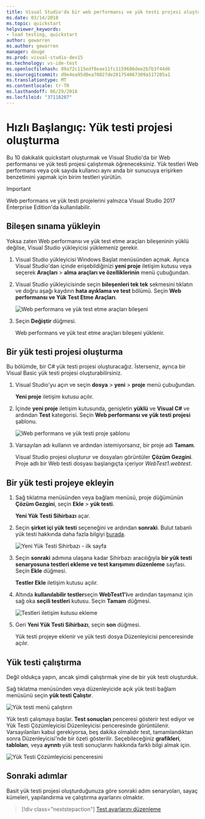 ```yaml
---
title: Visual Studio'da bir web performansı ve yük testi projesi oluşturma
ms.date: 03/14/2018
ms.topic: quickstart
helpviewer_keywords:
- load testing, quickstart
author: gewarren
ms.author: gewarren
manager: douge
ms.prod: visual-studio-dev15
ms.technology: vs-ide-test
ms.openlocfilehash: 89a72c115edf8eae11fc1159686dee2b7b3f44d6
ms.sourcegitcommit: d9e4ea95d0ea70827de281754067309a517205a1
ms.translationtype: MT
ms.contentlocale: tr-TR
ms.lasthandoff: 06/29/2018
ms.locfileid: "37118287"
---
```

# <a name="quickstart-create-a-load-test-project"></a>Hızlı Başlangıç: Yük testi projesi oluşturma

Bu 10 dakikalık quickstart oluşturmak ve Visual Studio'da bir Web performansı ve yük testi projesi çalıştırmak öğreneceksiniz. Yük testleri Web performans veya çok sayıda kullanıcı aynı anda bir sunucuya erişirken benzetimini yapmak için birim testleri yürütün.

> [!IMPORTANT]
> Web performans ve yük testi projelerini yalnızca Visual Studio 2017 Enterprise Edition'da kullanılabilir.

## <a name="install-the-load-testing-component"></a>Bileşen sınama yükleyin

Yoksa zaten Web performansı ve yük test etme araçları bileşeninin yüklü değilse, Visual Studio yükleyicisi yüklemeniz gerekir.

1. Visual Studio yükleyicisi Windows Başlat menüsünden açmak. Ayrıca Visual Studio'dan içinde erişebildiğinizi **yeni proje** iletişim kutusu veya seçerek **Araçları** > **alma araçları ve özelliklerinin** menü çubuğundan.

1. Visual Studio yükleyicisinde seçin **bileşenleri tek tek** sekmesini tıklatın ve doğru aşağı kaydırın **hata ayıklama ve test** bölümü. Seçin **Web performansı ve Yük Test Etme Araçları**.

   ![Web performans ve yük test etme araçları bileşeni](media/web-perf-load-testing-tools-component.png)

1. Seçin **Değiştir** düğmesi.

   Web performans ve yük test etme araçları bileşeni yüklenir.

## <a name="create-a-load-test-project"></a>Bir yük testi projesi oluşturma

Bu bölümde, bir C# yük testi projesi oluşturacağız. İsterseniz, ayrıca bir Visual Basic yük testi projesi oluşturabilirsiniz.

1. Visual Studio'yu açın ve seçin **dosya** > **yeni** > **proje** menü çubuğundan.

   **Yeni proje** iletişim kutusu açılır.

1. İçinde **yeni proje** iletişim kutusunda, genişletin **yüklü** ve **Visual C#** ve ardından **Test** kategorisi. Seçin **Web performansı ve yük testi projesi** şablonu.

   ![Web performans ve yük testi proje şablonu](media/web-perf-load-test-project-template.png)

1. Varsayılan adı kullanın ve ardından istemiyorsanız, bir proje adı **Tamam**.

   Visual Studio projesi oluşturur ve dosyaları görüntüler **Çözüm Gezgini**. Proje adlı bir Web testi dosyası başlangıçta içeriyor *WebTest1.webtest*.

## <a name="add-a-load-test-to-the-project"></a>Bir yük testi projeye ekleyin

1. Sağ tıklatma menüsünden veya bağlam menüsü, proje düğümünün **Çözüm Gezgini**, seçin **Ekle** > **yük testi**.

   **Yeni Yük Testi Sihirbazı** açar.

1. Seçin **şirket içi yük testi** seçeneğini ve ardından **sonraki**. Bulut tabanlı yük testi hakkında daha fazla bilgiyi [burada](/vsts/load-test/get-started-simple-cloud-load-test).

   ![Yeni Yük Testi Sihirbazı - ilk sayfa](media/load-test-wizard-page-1.png)

1. Seçin **sonraki** adımına ulaşana kadar Sihirbazı aracılığıyla **bir yük testi senaryosuna testleri ekleme ve test karışımını düzenleme** sayfası. Seçin **Ekle** düğmesi.

   **Testler Ekle** iletişim kutusu açılır.

1. Altında **kullanılabilir testler**seçin **WebTest1'i**ve ardından taşımanız için sağ oka **seçili testleri** kutusu. Seçin **Tamam** düğmesi.

   ![Testleri iletişim kutusu ekleme](media/add-tests-dialog-box.png)

1. Geri **Yeni Yük Testi Sihirbazı**, seçin **son** düğmesi.

   Yük testi projeye eklenir ve yük testi dosya Düzenleyicisi penceresinde açılır.

## <a name="run-the-load-test"></a>Yük testi çalıştırma

Değil oldukça yapın, ancak şimdi çalıştırmak yine de bir yük testi oluşturduk.

Sağ tıklatma menüsünden veya düzenleyicide açık yük testi bağlam menüsünü seçin **yük testi Çalıştır**.

![Yük testi menü çalıştırın](media/run-load-test.png)

Yük testi çalışmaya başlar. **Test sonuçları** penceresi gösterir test ediyor ve Yük Testi Çözümleyicisi Düzenleyicisi penceresinde görüntülenir. Varsayılanları kabul gerekiyorsa, beş dakika olmalıdır test, tamamlandıktan sonra Düzenleyicisi'nde bir özeti gösterilir. Seçebileceğiniz **grafikleri**, **tabloları**, veya **ayrıntı** yük testi sonuçlarını hakkında farklı bilgi almak için.

![Yük Testi Çözümleyicisi penceresini](media/load-test-analyzer.png)

## <a name="next-steps"></a>Sonraki adımlar

Basit yük testi projesi oluşturduğunuza göre sonraki adım senaryoları, sayaç kümeleri, yapılandırma ve çalıştırma ayarlarını olmaktır.

> [!div class="nextstepaction"]
> [Test ayarlarını düzenleme](edit-load-tests.md)